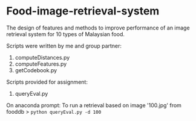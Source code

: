 # Food-image-retrieval-system
The design of features and methods to improve performance of an image retrieval system for 10 types of Malaysian food.

Scripts were written by me and group partner:
1. computeDistances.py
2. computeFeatures.py
3. getCodebook.py

Scripts provided for assignment:
1. queryEval.py


On anaconda prompt:
To run a retrieval based on image '100.jpg' from fooddb
	> ```python queryEval.py -d 100```

